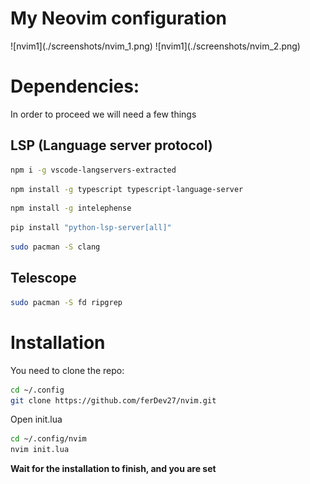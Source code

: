 <h1>My Neovim configuration</h1>
![nvim1](./screenshots/nvim_1.png)
![nvim1](./screenshots/nvim_2.png)

<h1>Dependencies:</h1>
In order to proceed we will need a few things

<h2>LSP (Language server protocol)</h2>

```bash
npm i -g vscode-langservers-extracted
```

```bash
npm install -g typescript typescript-language-server
```

```bash
npm install -g intelephense
```

```bash
pip install "python-lsp-server[all]"
```

```bash
sudo pacman -S clang
```

<h2>Telescope</h2>

```bash
sudo pacman -S fd ripgrep
```

<h1>Installation</h1>
You need to clone the repo:

```bash
cd ~/.config
git clone https://github.com/ferDev27/nvim.git
```

Open init.lua
```bash
cd ~/.config/nvim
nvim init.lua
```

**Wait for the installation to finish, and you are set**



